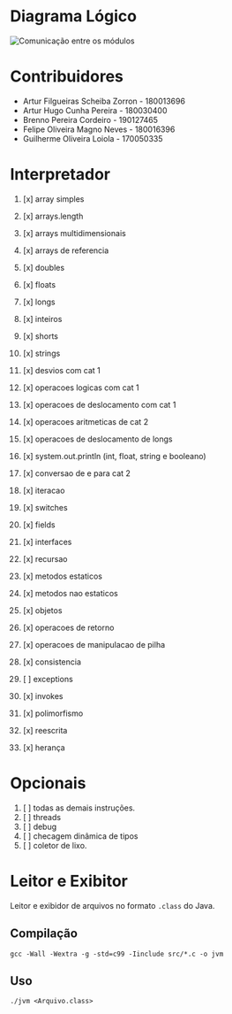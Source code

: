 # Diagrama Lógico
![Comunicação entre os módulos](documents/images/jvm_projeto_logico.png)

# Contribuidores

- Artur Filgueiras Scheiba Zorron - 180013696
- Artur Hugo Cunha Pereira - 180030400
- Brenno Pereira Cordeiro - 190127465
- Felipe Oliveira Magno Neves - 180016396
- Guilherme Oliveira Loiola - 170050335

# Interpretador

1. [x] array simples

2. [x] arrays.length

3. [x] arrays multidimensionais

4. [x] arrays de referencia

5. [x] doubles

6. [x] floats

7. [x] longs

8. [x] inteiros  

9. [x] shorts

10. [x] strings

11. [x] desvios com cat 1 

12. [x] operacoes logicas com cat 1  

13. [x] operacoes de deslocamento com cat 1 

14. [x] operacoes aritmeticas de cat 2 

15. [x] operacoes de deslocamento de longs

16. [x] system.out.println (int, float, string e booleano)

17. [x] conversao de e para cat 2

18. [x] iteracao

19. [x] switches

20. [x] fields

21. [x] interfaces

22. [x] recursao

23. [x] metodos estaticos  

24. [x] metodos nao estaticos

25. [x] objetos 

26. [x] operacoes de retorno

27. [x] operacoes de manipulacao de pilha

28. [x] consistencia

29. [ ] exceptions

30. [x] invokes

31. [x] polimorfismo

32. [x] reescrita

33. [x] herança

#  Opcionais 
1. [ ] todas as demais instruções.
2. [ ] threads
3. [ ] debug
4. [ ] checagem dinâmica de tipos
5. [ ] coletor de lixo.

# Leitor e Exibitor

Leitor e exibidor de arquivos no formato `.class` do Java.

## Compilação

```
gcc -Wall -Wextra -g -std=c99 -Iinclude src/*.c -o jvm
```

## Uso

```
./jvm <Arquivo.class>
```
